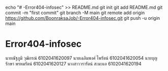 echo "# -Error404-infosec" >> README.md
git init
git add README.md
git commit -m "first commit"
git branch -M main
git remote add origin https://github.com/BoonraksaJob/-Error404-infosec.git
git push -u origin main
# Error404-infosec
นายณัฐภูมิ วุฒิกรณ์ 6102041620097
นายเฉลิมพงศ์ ไพรัตน์ 6102041620054
นายบุญรักษา พรหมรัตน์ 6102041620127
นางสาววรารัตน์ สะมะแอ 6102041620194